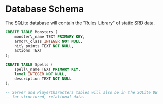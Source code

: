 # Database Schema

The SQLite database will contain the "Rules Library" of static SRD data.

```sql
CREATE TABLE Monsters (
    monster\_name TEXT PRIMARY KEY,
    armor\_class INTEGER NOT NULL,
    hit\_points TEXT NOT NULL,
    actions TEXT
);

CREATE TABLE Spells (
    spell\_name TEXT PRIMARY KEY,
    level INTEGER NOT NULL,
    description TEXT NOT NULL
);

-- Server and PlayerCharacters tables will also be in the SQLite DB
-- for structured, relational data.
```

